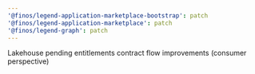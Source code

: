 ```yaml
---
'@finos/legend-application-marketplace-bootstrap': patch
'@finos/legend-application-marketplace': patch
'@finos/legend-graph': patch
---
```


Lakehouse pending entitlements contract flow improvements (consumer perspective)
